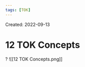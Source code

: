 ```yaml
---
tags: [TOK] 
---
```

Created: 2022-09-13

# 12 TOK Concepts
?
![[12 TOK Concepts.png]]
<!--SR:!2022-11-29,8,250-->


